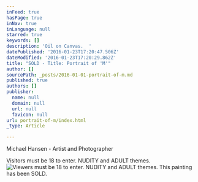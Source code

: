 ```yaml
---
inFeed: true
hasPage: true
inNav: true
inLanguage: null
starred: true
keywords: []
description: 'Oil on Canvas.  '
datePublished: '2016-01-23T17:20:47.506Z'
dateModified: '2016-01-23T17:20:29.862Z'
title: "SOLD - Title: Portrait of 'M'"
author: []
sourcePath: _posts/2016-01-01-portrait-of-m.md
published: true
authors: []
publisher:
  name: null
  domain: null
  url: null
  favicon: null
url: portrait-of-m/index.html
_type: Article

---
```

Michael Hansen - Artist and Photographer

Visitors must be 18 to enter.  NUDITY and ADULT themes.
![Viewers must be 18 to enter.  NUDITY and ADULT themes.  This painting has been SOLD.](https://s3-us-west-2.amazonaws.com/the-grid-img/p/0ab93373480101bc226947c03877de99b764b704.jpg)